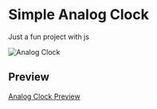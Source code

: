 # Simple Analog Clock

Just a fun project with js

![Analog Clock](https://www.uplooder.net/img/image/37/24fb6a499ff3db514511122f627f3126/d.jpg)

## Preview
[Analog Clock Preview](https://zana-shokrii.github.io/Analog-Clock/)
